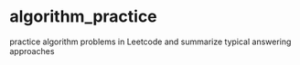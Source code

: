 # algorithm_practice
practice algorithm problems in Leetcode and summarize typical answering approaches
